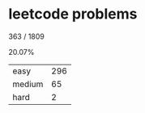 # leetcode problems

363 / 1809

20.07%

|        |     |
| ------ | --- |
| easy   | 296  |
| medium | 65   |
| hard   | 2   |

